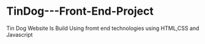 # TinDog---Front-End-Project

Tin Dog Website Is Build Using fromt end technologies using HTML,CSS and Javascript
